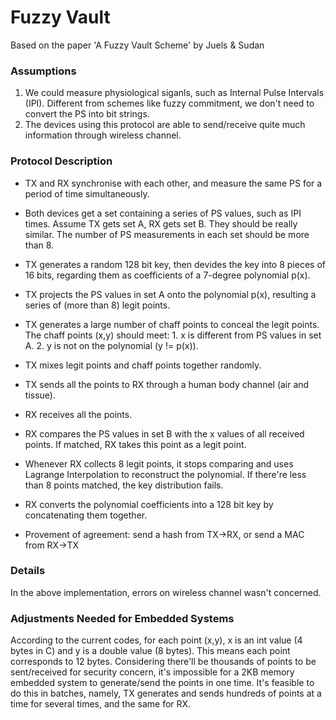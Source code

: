 # Fuzzy Vault

Based on the paper 'A Fuzzy Vault Scheme' by Juels & Sudan

### Assumptions
1. We could measure physiological siganls, such as Internal Pulse Intervals (IPI). Different from schemes like fuzzy commitment, we don't need to convert the PS into bit strings. 
2. The devices using this protocol are able to send/receive quite much information through wireless channel.

### Protocol Description
- TX and RX synchronise with each other, and measure the same PS for a period of time simultaneously.
- Both devices get a set containing a series of PS values, such as IPI times. Assume TX gets set A, RX gets set B. They should be really similar. The number of PS measurements in each set should be more than 8.
- TX generates a random 128 bit key, then devides the key into 8 pieces of 16 bits, regarding them as coefficients of a 7-degree polynomial p(x).
- TX projects the PS values in set A onto the polynomial p(x), resulting a series of (more than 8) legit points.
- TX generates a large number of chaff points to conceal the legit points. The chaff points (x,y) should meet: 1. x is different from PS values in set A. 2. y is not on the polynomial (y != p(x)). 
- TX mixes legit points and chaff points together randomly. 
- TX sends all the points to RX through a human body channel (air and tissue).
- RX receives all the points. 
- RX compares the PS values in set B with the x values of all received points. If matched, RX takes this point as a legit point.
- Whenever RX collects 8 legit points, it stops comparing and uses Lagrange Interpolation to reconstruct the polynomial. If there're less than 8 points matched, the key distribution fails.
- RX converts the polynomial coefficients into a 128 bit key by concatenating them together.

- Provement of agreement: send a hash from TX->RX, or send a MAC from RX->TX

### Details

In the above implementation, errors on wireless channel wasn't concerned.

### Adjustments Needed for Embedded Systems

According to the current codes, for each point (x,y), x is an int value (4 bytes in C) and y is a double value (8 bytes). This means each point corresponds to 12 bytes. Considering there'll be thousands of points to be sent/received for security concern, it's impossible for a 2KB memory embedded system to generate/send the points in one time. It's feasible to do this in batches, namely, TX generates and sends hundreds of points at a time for several times, and the same for RX.






